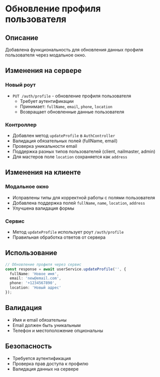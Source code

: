 # Обновление профиля пользователя

## Описание
Добавлена функциональность для обновления данных профиля пользователя через модальное окно.

## Изменения на сервере

### Новый роут
- `PUT /auth/profile` - обновление профиля пользователя
  - Требует аутентификации
  - Принимает: `fullName`, `email`, `phone`, `location`
  - Возвращает обновленные данные пользователя

### Контроллер
- Добавлен метод `updateProfile` в `AuthController`
- Валидация обязательных полей (fullName, email)
- Проверка уникальности email
- Поддержка разных типов пользователей (client, nailmaster, admin)
- Для мастеров поле `location` сохраняется как `address`

## Изменения на клиенте

### Модальное окно
- Исправлены типы для корректной работы с полями пользователя
- Добавлена поддержка полей `fullName`, `name`, `location`, `address`
- Улучшена валидация формы

### Сервис
- Метод `updateProfile` использует роут `/auth/profile`
- Правильная обработка ответов от сервера

## Использование

```typescript
// Обновление профиля через сервис
const response = await userService.updateProfile('', {
  fullName: 'Новое имя',
  email: 'new@email.com',
  phone: '+1234567890',
  location: 'Новый адрес'
});
```

## Валидация
- Имя и email обязательны
- Email должен быть уникальным
- Телефон и местоположение опциональны

## Безопасность
- Требуется аутентификация
- Проверка прав доступа к профилю
- Валидация данных на сервере 